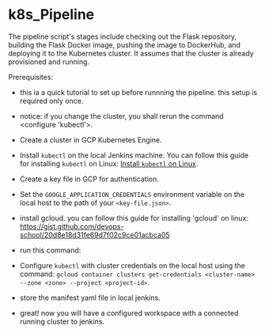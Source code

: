 # k8s_Pipeline
The pipeline script's stages include checking out the Flask repository, building the Flask Docker image, pushing the image to DockerHub, and deploying it to the Kubernetes cluster. It assumes that the cluster is already provisioned and running.

Prerequisites:
- this ia a quick tutorial to set up before runnning the pipeline. this setup is required only once.
- notice: if you change the cluster, you shall rerun the command <configure 'kubectl'>.

- Create a cluster in GCP Kubernetes Engine.
- Install `kubectl` on the local Jenkins machine. You can follow this guide for installing `kubectl` on Linux: [Install `kubectl` on Linux](https://gist.github.com/davidlzs/20237052e4b8a671b65e057c21d13d19#file-install_kubectl_on_linux-sh).
- Create a key file in GCP for authentication.
- Set the `GOOGLE_APPLICATION_CREDENTIALS` environment variable on the local host to the path of your `<key-file.json>`.
- install gcloud. you can follow this guide for installing 'gcloud' on linux: https://gist.github.com/devops-school/20d8e18d31fe69d7f02c9ce01acbca05
- run this command: <sudo apt-get install google-cloud-sdk-gke-gcloud-auth-plugin>
- Configure `kubectl` with cluster credentials on the local host using the command: `gcloud container clusters get-credentials <cluster-name> --zone <zone> --project <project-id>`.
- store the manifest yaml file in local jenkins.
- great! now you will have a configured workspace with a connected running cluster to jenkins. 

